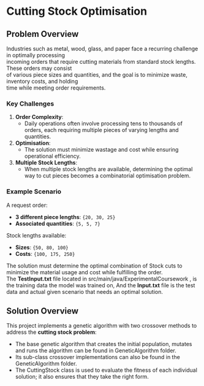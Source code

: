 # Cutting Stock Optimisation

## Problem Overview  
Industries such as metal, wood, glass, and paper face a recurring challenge in optimally processing  
incoming orders that require cutting materials from standard stock lengths. These orders may consist  
of various piece sizes and quantities, and the goal is to minimize waste, inventory costs, and holding  
time while meeting order requirements. 

### Key Challenges  
1. **Order Complexity**:  
   - Daily operations often involve processing tens to thousands of orders, each requiring multiple pieces of varying lengths and quantities.  
2. **Optimisation**:  
   - The solution must minimize wastage and cost while ensuring operational efficiency.  
3. **Multiple Stock Lengths**:  
   - When multiple stock lengths are available, determining the optimal way to cut pieces becomes a combinatorial optimisation problem.  

### Example Scenario  

A request order:  
- **3 different piece lengths**: `{20, 30, 25}`  
- **Associated quantities**: `{5, 5, 7}`  

Stock lengths available:  
- **Sizes**: `{50, 80, 100}`  
- **Costs**: `{100, 175, 250}`  

The solution must determine the optimal combination of Stock cuts to minimize the material usage and cost while fulfilling the order.  
The **TestInput.txt** file located in src/main/java/ExperimentalCoursework , is the training data the model was trained on,
And the **Input.txt** file is the test data and actual given scenario that needs an optimal solution.

## Solution Overview  
This project implements a genetic algorithm with two crossover methods to address the **cutting stock problem**:  
- The base genetic algorithm that creates the initial population, mutates and runs the algorithm can be found in GeneticAlgorithm folder.
- Its sub-class crossover implementations can also be found in the GeneticAlgorithm folder.  
- The CuttingStock class is used to evaluate the fitness of each individual solution; it also ensures that they take the right form. 

